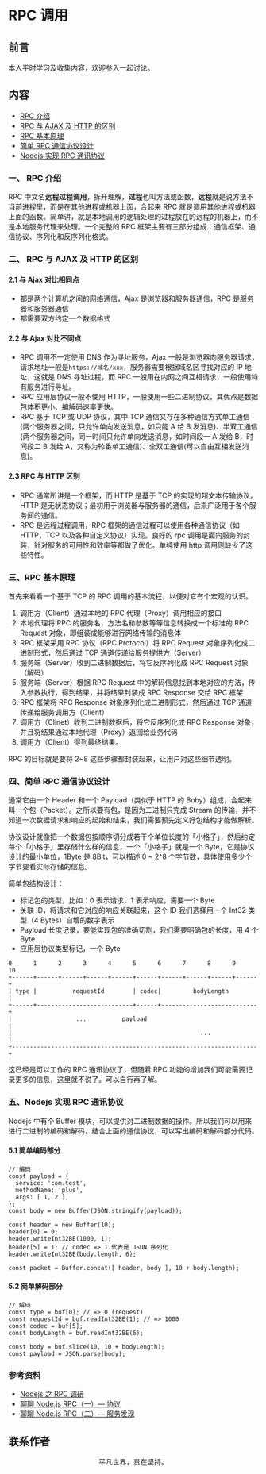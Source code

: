 # RPC 调用

## 前言

本人平时学习及收集内容，欢迎参入一起讨论。

## 内容

- [RPC 介绍](#一、-rpc-介绍)
- [RPC 与 AJAX 及 HTTP 的区别](#二、-rpc-与-ajax-及-http-的区别)
- [RPC 基本原理](#三、rpc-基本原理)
- [简单 RPC 通信协议设计](#四、简单-rpc-通信协议设计)
- [Nodejs 实现 RPC 通讯协议](#五、nodejs-实现-rpc-通讯协议)

### 一、 RPC 介绍

RPC 中文名**远程过程调用**，拆开理解，**过程**也叫方法或函数，**远程**就是说方法不当前进程里，而是在其他进程或机器上面，合起来 RPC 就是调用其他进程或机器上面的函数。简单讲，就是本地调用的逻辑处理的过程放在的远程的机器上，而不是本地服务代理来处理。一个完整的 RPC 框架主要有三部分组成：通信框架、通信协议、序列化和反序列化格式。

### 二、 RPC 与 AJAX 及 HTTP 的区别

#### 2.1 与 Ajax 对比相同点

- 都是两个计算机之间的网络通信，Ajax 是浏览器和服务器通信，RPC 是服务器和服务器通信
- 都需要双方约定一个数据格式

#### 2.2 与 Ajax 对比不同点

- RPC 调用不一定使用 DNS 作为寻址服务，Ajax 一般是浏览器向服务器请求，请求地址一般是`https://域名/xxx`，服务器需要根据域名区寻找对应的 IP 地址，这就是 DNS 寻址过程，而 RPC 一般用在内网之间互相请求，一般使用特有服务进行寻址。
- RPC 应用层协议一般不使用 HTTP，一般使用一些二进制协议，其优点是数据包体积更小、编解码速率更快。
- RPC 基于 TCP 或 UDP 协议，其中 TCP 通信又存在多种通信方式单工通信(两个服务器之间，只允许单向发送消息，如只能 A 给 B 发消息)、半双工通信(两个服务器之间，同一时间只允许单向发送消息，如时间段一 A 发给 B，时间段二 B 发给 A，又称为轮番单工通信)、全双工通信(可以自由互相发送消息)。

#### 2.3 RPC 与 HTTP 区别

- RPC 通常所讲是一个框架，而 HTTP 是基于 TCP 的实现的超文本传输协议，HTTP 是无状态协议；最初用于浏览器与服务器的通信，后来广泛用于各个服务间的通信。
- RPC 是远程过程调用，RPC 框架的通信过程可以使用各种通信协议（如 HTTP，TCP 以及各种自定义协议）实现。良好的 rpc 调用是面向服务的封装，针对服务的可用性和效率等都做了优化。单纯使用 http 调用则缺少了这些特性。

### 三、RPC 基本原理

首先来看看一个基于 TCP 的 RPC 调用的基本流程，以便对它有个宏观的认识。

1. 调用方（Client）通过本地的 RPC 代理（Proxy）调用相应的接口
2. 本地代理将 RPC 的服务名，方法名和参数等等信息转换成一个标准的 RPC Request 对象，即组装成能够进行网络传输的消息体
3. RPC 框架采用 RPC 协议（RPC Protocol）将 RPC Request 对象序列化成二进制形式，然后通过 TCP 通道传递给服务提供方（Server）
4. 服务端（Server）收到二进制数据后，将它反序列化成 RPC Request 对象（解码）
5. 服务端（Server）根据 RPC Request 中的解码信息找到本地对应的方法，传入参数执行，得到结果，并将结果封装成 RPC Response 交给 RPC 框架
6. RPC 框架将 RPC Response 对象序列化成二进制形式，然后通过 TCP 通道传递给服务调用方（Client）
7. 调用方（Clinet）收到二进制数据后，将它反序列化成 RPC Response 对象，并且将结果通过本地代理（Proxy）返回给业务代码
8. 调用方（Client）得到最终结果。

RPC 的目标就是要将 2~8 这些步骤都封装起来，让用户对这些细节透明。

### 四、简单 RPC 通信协议设计

通常它由一个 Header 和一个 Payload（类似于 HTTP 的 Boby）组成，合起来叫一个包（Packet）。之所以要有包，是因为二进制只完成 Stream 的传输，并不知道一次数据请求和响应的起始和结束，我们需要预先定义好包结构才能做解析。

协议设计就像把一个数据包按顺序切分成若干个单位长度的「小格子」，然后约定每个「小格子」里存储什么样的信息，一个「小格子」就是一个 Byte，它是协议设计的最小单位，1Byte 是 8Bit，可以描述 0 ~ 2^8 个字节数，具体使用多少个字节要看实际存储的信息。

简单包结构设计：

- 标记包的类型，比如：0 表示请求，1 表示响应，需要一个 Byte
- 关联 ID，将请求和它对应的响应关联起来，这个 ID 我们选择用一个 Int32 类型（4 Bytes）自增的数字表示
- Payload 长度记录，要能实现包的准确切割，我们需要明确包的长度，用 4 个 Byte
- 应用层协议类型标记，一个 Byte

```
0      1      2      3      4      5      6      7      8      9     10
+------+------+------+------+------+------+------+------+------+------+
| type |          requestId        | codec|         bodyLength        |
+------+---------------------------+------+---------------------------+
|                  ...          payload                               |
|                                                     ...             |
+---------------------------------------------------------------------+
```

这已经是可以工作的 RPC 通讯协议了，但随着 RPC 功能的增加我们可能需要记录更多的信息，这里就不说了。可以自行再了解。

### 五、Nodejs 实现 RPC 通讯协议

Nodejs 中有个 Buffer 模块，可以提供对二进制数据的操作。所以我们可以用来进行二进制的编码和解码，结合上面的通信协议，可以写出编码和解码部分代码。

#### 5.1 简单编码部分

```
// 编码
const payload = {
  service: 'com.test',
  methodName: 'plus',
  args: [ 1, 2 ],
};
const body = new Buffer(JSON.stringify(payload));

const header = new Buffer(10);
header[0] = 0;
header.writeInt32BE(1000, 1);
header[5] = 1; // codec => 1 代表是 JSON 序列化
header.writeInt32BE(body.length, 6);

const packet = Buffer.concat([ header, body ], 10 + body.length);
```

#### 5.2 简单解码部分

```
// 解码
const type = buf[0]; // => 0 (request)
const requestId = buf.readInt32BE(1); // => 1000
const codec = buf[5];
const bodyLength = buf.readInt32BE(6);

const body = buf.slice(10, 10 + bodyLength);
const payload = JSON.parse(body);
```

### 参考资料

- [Nodejs 之 RPC 调研](https://shopee-sc.github.io/blog/2019/11/22/rpc)
- [聊聊 Node.js RPC（一）— 协议](https://zhuanlan.zhihu.com/p/38012481)
- [聊聊 Node.js RPC（二）— 服务发现](https://zhuanlan.zhihu.com/p/40606909)

## 联系作者

<div align="center">
    <p>
        平凡世界，贵在坚持。
    </p>
    <img :src="$withBase('/about/contact.png')" />
</div>
